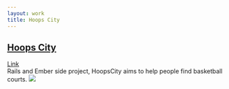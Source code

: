 ```yaml
---
layout: work
title: Hoops City
---
```

<h2 class="h2-link"><a href="http://hoops.city/">Hoops City</a></h2>

<div class="subheader-links">
  <a href="http://hoops.city/">Link</a>
</div>
Rails and Ember side project, HoopsCity aims to help people find basketball courts.
<img class="work-screenshot" src="{{ site.baseurl }}/images/hoopscity.png">
